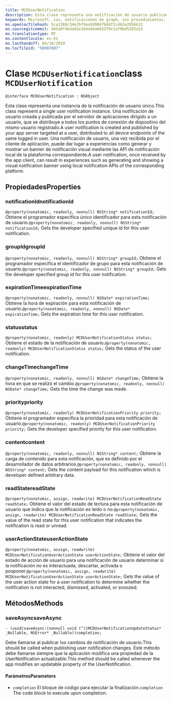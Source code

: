 ```yaml
---
title: MCDUserNotification
description: Esta clase representa una notificación de usuario publicado por el servidor de aplicaciones a través de las notificaciones de Graph y recibidos por el cliente de aplicación.
keywords: Microsoft, ios, notificaciones de graph, ios procedimientos, procedimientos iphone
ms.openlocfilehash: 5ca1360c34e2bf9aa5d9847b8df2c462e2956b31
ms.sourcegitcommit: 945a0f4bda02e3b4eb9a665379c2af9bd5285a53
ms.translationtype: MT
ms.contentlocale: es-ES
ms.lasthandoff: 04/18/2019
ms.locfileid: "58907897"
---
```

# <a name="class-mcdusernotification"></a><span data-ttu-id="7c38c-104">Clase `MCDUserNotification`</span><span class="sxs-lookup"><span data-stu-id="7c38c-104">class `MCDUserNotification`</span></span>

```
@interface MCDUserNotification : NSObject
```


<span data-ttu-id="7c38c-105">Esta clase representa una instancia de la notificación de usuario único.</span><span class="sxs-lookup"><span data-stu-id="7c38c-105">This class represent a single user notification instance.</span></span> <span data-ttu-id="7c38c-106">Una notificación de usuario creada y publicada por el servidor de aplicaciones dirigido a un usuario, que se distribuye a todos los puntos de conexión de dispositivo del mismo usuario registrado.</span><span class="sxs-lookup"><span data-stu-id="7c38c-106">A user notification is created and published by your app server targeted at a user, distributed to all device endpoints of the same logged in user.</span></span>
<span data-ttu-id="7c38c-107">Una notificación de usuario, una vez recibida por el cliente de aplicación, puede dar lugar a experiencias como generar y mostrar un banner de notificación visual mediante las API de notificación local de la plataforma correspondiente.</span><span class="sxs-lookup"><span data-stu-id="7c38c-107">A user notification, once received by the app client, can result in experiences such as generating and showing a visual notification banner using local notification APIs of the corresponding platform.</span></span>

## <a name="properties"></a><span data-ttu-id="7c38c-108">Propiedades</span><span class="sxs-lookup"><span data-stu-id="7c38c-108">Properties</span></span>

### <a name="notificationid"></a><span data-ttu-id="7c38c-109">notificationId</span><span class="sxs-lookup"><span data-stu-id="7c38c-109">notificationId</span></span>
<span data-ttu-id="7c38c-110">`@property(nonatomic, readonly, nonnull) NSString* notificationId;` Obtiene el programador especifica único identificador para esta notificación de usuario.</span><span class="sxs-lookup"><span data-stu-id="7c38c-110">`@property(nonatomic, readonly, nonnull) NSString* notificationId;` Gets the developer specified unique id for this user notification.</span></span>

### <a name="groupid"></a><span data-ttu-id="7c38c-111">groupId</span><span class="sxs-lookup"><span data-stu-id="7c38c-111">groupId</span></span>
<span data-ttu-id="7c38c-112">`@property(nonatomic, readonly, nonnull) NSString* groupId;` Obtiene el programador especifica el identificador de grupo para esta notificación de usuario.</span><span class="sxs-lookup"><span data-stu-id="7c38c-112">`@property(nonatomic, readonly, nonnull) NSString* groupId;` Gets the developer specified group id for this user notification.</span></span>

### <a name="expirationtime"></a><span data-ttu-id="7c38c-113">expirationTime</span><span class="sxs-lookup"><span data-stu-id="7c38c-113">expirationTime</span></span>
<span data-ttu-id="7c38c-114">`@property(nonatomic, readonly, nonnull) NSDate* expirationTime;` Obtiene la hora de expiración para esta notificación de usuario.</span><span class="sxs-lookup"><span data-stu-id="7c38c-114">`@property(nonatomic, readonly, nonnull) NSDate* expirationTime;` Gets the expiration time for this user notification.</span></span>

### <a name="status"></a><span data-ttu-id="7c38c-115">status</span><span class="sxs-lookup"><span data-stu-id="7c38c-115">status</span></span>
<span data-ttu-id="7c38c-116">`@property(nonatomic, readonly) MCDUserNotificationStatus status;` Obtiene el estado de la notificación de usuario.</span><span class="sxs-lookup"><span data-stu-id="7c38c-116">`@property(nonatomic, readonly) MCDUserNotificationStatus status;` Gets the status of the user notification.</span></span>

### <a name="changetime"></a><span data-ttu-id="7c38c-117">changeTime</span><span class="sxs-lookup"><span data-stu-id="7c38c-117">changeTime</span></span>
<span data-ttu-id="7c38c-118">`@property(nonatomic, readonly, nonnull) NSDate* changeTime;` Obtiene la hora en que se realizó el cambio.</span><span class="sxs-lookup"><span data-stu-id="7c38c-118">`@property(nonatomic, readonly, nonnull) NSDate* changeTime;` Gets the time the change was made.</span></span>

### <a name="priority"></a><span data-ttu-id="7c38c-119">priority</span><span class="sxs-lookup"><span data-stu-id="7c38c-119">priority</span></span>
<span data-ttu-id="7c38c-120">`@property(nonatomic, readonly) MCDUserNotificationPriority priority;` Obtiene el programador especifica la prioridad para esta notificación de usuario.</span><span class="sxs-lookup"><span data-stu-id="7c38c-120">`@property(nonatomic, readonly) MCDUserNotificationPriority priority;` Gets the developer specified priority for this user notification.</span></span>

### <a name="content"></a><span data-ttu-id="7c38c-121">content</span><span class="sxs-lookup"><span data-stu-id="7c38c-121">content</span></span>
<span data-ttu-id="7c38c-122">`@property(nonatomic, readonly, nonnull) NSString* content;` Obtiene la carga de contenido para esta notificación, que es definido por el desarrollador de datos arbitrarios.</span><span class="sxs-lookup"><span data-stu-id="7c38c-122">`@property(nonatomic, readonly, nonnull) NSString* content;` Gets the content payload for this notification which is developer defined arbitrary data.</span></span>

###  <a name="readstate"></a><span data-ttu-id="7c38c-123">readState</span><span class="sxs-lookup"><span data-stu-id="7c38c-123">readState</span></span>
<span data-ttu-id="7c38c-124">`@property(nonatomic, assign, readwrite) MCDUserNotificationReadState readState;` Obtiene el valor del estado de lectura para esta notificación de usuario que indica que la notificación es leído o no.</span><span class="sxs-lookup"><span data-stu-id="7c38c-124">`@property(nonatomic, assign, readwrite) MCDUserNotificationReadState readState;` Gets the value of the read state for this user notification that indicates the notification is read or unread.</span></span>

### <a name="useractionstate"></a><span data-ttu-id="7c38c-125">userActionState</span><span class="sxs-lookup"><span data-stu-id="7c38c-125">userActionState</span></span>
<span data-ttu-id="7c38c-126">`@property(nonatomic, assign, readwrite) MCDUserNotificationUserActionState userActionState;` Obtiene el valor del estado de acción de usuario para una notificación de usuario determinar si la notificación no es interactuada, descartar, activada o posponer.</span><span class="sxs-lookup"><span data-stu-id="7c38c-126">`@property(nonatomic, assign, readwrite) MCDUserNotificationUserActionState userActionState;` Gets the value of the user action state for a user notification to determine whether the notification is not interacted, dismissed, activated, or snoozed.</span></span> 

## <a name="methods"></a><span data-ttu-id="7c38c-127">Métodos</span><span class="sxs-lookup"><span data-stu-id="7c38c-127">Methods</span></span>

### <a name="saveasync"></a><span data-ttu-id="7c38c-128">saveAsync</span><span class="sxs-lookup"><span data-stu-id="7c38c-128">saveAsync</span></span>
`- (void)saveAsync:(nonnull void (^)(MCDUserNotificationUpdateStatus* _Nullable, NSError* _Nullable))completion;`

<span data-ttu-id="7c38c-129">Debe llamarse al publicar los cambios de notificación de usuario.</span><span class="sxs-lookup"><span data-stu-id="7c38c-129">This should be called when publishing user notification changes.</span></span> <span data-ttu-id="7c38c-130">Este método debe llamarse siempre que la aplicación modifica una propiedad de la UserNotification actualizable.</span><span class="sxs-lookup"><span data-stu-id="7c38c-130">This method should be called whenever the app modifies an updatable property of the UserNotification.</span></span>

#### <a name="parameters"></a><span data-ttu-id="7c38c-131">Parámetros</span><span class="sxs-lookup"><span data-stu-id="7c38c-131">Parameters</span></span>
* <span data-ttu-id="7c38c-132">`completion` El bloque de código para ejecutar la finalización.</span><span class="sxs-lookup"><span data-stu-id="7c38c-132">`completion` The code block to execute upon completion.</span></span>
